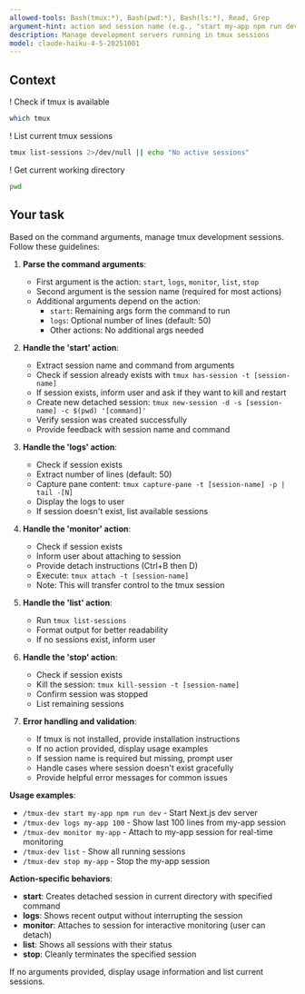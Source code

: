 ```yaml
---
allowed-tools: Bash(tmux:*), Bash(pwd:*), Bash(ls:*), Read, Grep
argument-hint: action and session name (e.g., "start my-app npm run dev", "logs my-app 50", "stop my-app")
description: Manage development servers running in tmux sessions
model: claude-haiku-4-5-20251001
---
```


## Context

! Check if tmux is available
```bash
which tmux
```

! List current tmux sessions
```bash
tmux list-sessions 2>/dev/null || echo "No active sessions"
```

! Get current working directory
```bash
pwd
```

## Your task

Based on the command arguments, manage tmux development sessions. Follow these guidelines:

1. **Parse the command arguments**:
   - First argument is the action: `start`, `logs`, `monitor`, `list`, `stop`
   - Second argument is the session name (required for most actions)
   - Additional arguments depend on the action:
     - `start`: Remaining args form the command to run
     - `logs`: Optional number of lines (default: 50)
     - Other actions: No additional args needed

2. **Handle the 'start' action**:
   - Extract session name and command from arguments
   - Check if session already exists with `tmux has-session -t [session-name]`
   - If session exists, inform user and ask if they want to kill and restart
   - Create new detached session: `tmux new-session -d -s [session-name] -c $(pwd) '[command]'`
   - Verify session was created successfully
   - Provide feedback with session name and command

3. **Handle the 'logs' action**:
   - Check if session exists
   - Extract number of lines (default: 50)
   - Capture pane content: `tmux capture-pane -t [session-name] -p | tail -[N]`
   - Display the logs to user
   - If session doesn't exist, list available sessions

4. **Handle the 'monitor' action**:
   - Check if session exists
   - Inform user about attaching to session
   - Provide detach instructions (Ctrl+B then D)
   - Execute: `tmux attach -t [session-name]`
   - Note: This will transfer control to the tmux session

5. **Handle the 'list' action**:
   - Run `tmux list-sessions`
   - Format output for better readability
   - If no sessions exist, inform user

6. **Handle the 'stop' action**:
   - Check if session exists
   - Kill the session: `tmux kill-session -t [session-name]`
   - Confirm session was stopped
   - List remaining sessions

7. **Error handling and validation**:
   - If tmux is not installed, provide installation instructions
   - If no action provided, display usage examples
   - If session name is required but missing, prompt user
   - Handle cases where session doesn't exist gracefully
   - Provide helpful error messages for common issues

**Usage examples**:
- `/tmux-dev start my-app npm run dev` - Start Next.js dev server
- `/tmux-dev logs my-app 100` - Show last 100 lines from my-app session
- `/tmux-dev monitor my-app` - Attach to my-app session for real-time monitoring
- `/tmux-dev list` - Show all running sessions
- `/tmux-dev stop my-app` - Stop the my-app session

**Action-specific behaviors**:
- **start**: Creates detached session in current directory with specified command
- **logs**: Shows recent output without interrupting the session
- **monitor**: Attaches to session for interactive monitoring (user can detach)
- **list**: Shows all sessions with their status
- **stop**: Cleanly terminates the specified session

If no arguments provided, display usage information and list current sessions.